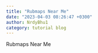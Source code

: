 ```yaml
---
title: "Rubmaps Near Me"
date: "2023-04-03 08:26:47 +0300"
author: NrdyBhu1
category: tutorial blog
---
```

Rubmaps Near Me
